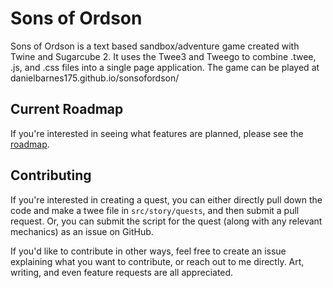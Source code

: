 # Sons of Ordson

Sons of Ordson is a text based sandbox/adventure game created with Twine and Sugarcube 2. It uses the Twee3 and Tweego to combine .twee, .js, and .css files into a single page application. The game can be played at danielbarnes175.github.io/sonsofordson/

## Current Roadmap

If you're interested in seeing what features are planned, please see the [roadmap](https://github.com/danielbarnes175/SonsOfOrdson/issues/2).

## Contributing

If you're interested in creating a quest, you can either directly pull down the code and make a twee file in `src/story/quests`, and then submit a pull request. Or, you can submit the script for the quest (along with any relevant mechanics) as an issue on GitHub.

If you'd like to contribute in other ways, feel free to create an issue explaining what you want to contribute, or reach out to me directly. Art, writing, and even feature requests are all appreciated.

